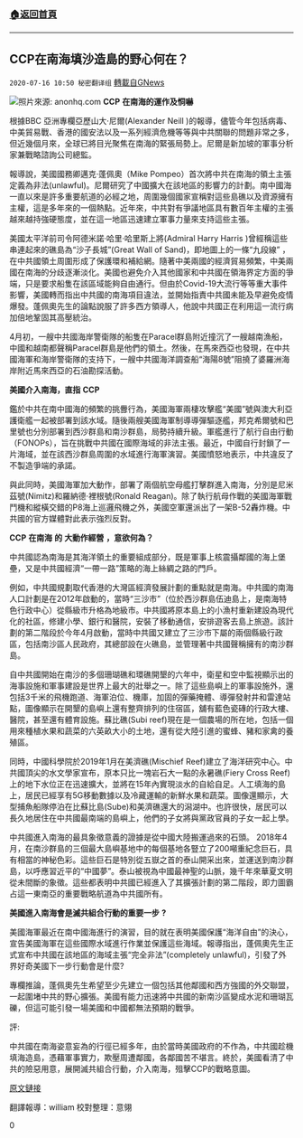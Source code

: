 ###  [:house:返回首頁](https://github.com/ourhimalayas/txt)
---

## CCP在南海填沙造島的野心何在？
`2020-07-16 10:50 秘密翻译组` [轉載自GNews](https://gnews.org/zh-hant/266819/)

![](https://s3.amazonaws.com/gnews-media-offload/wp-content/uploads/2020/07/16104552/Picture-1-103.png)照片來源: anonhq.com 
**CCP** **在南海的運作及恫嚇**

根據BBC 亞洲專欄亞歷山大·尼爾(Alexander Neill )的報導，儘管今年包括病毒、中美貿易戰、香港的國安法以及一系列經濟危機等等與中共關聯的問題非常之多，但近幾個月來，全球已將目光聚焦在南海的緊張局勢上。尼爾是新加坡的軍事分析家兼戰略諮詢公司總監。

報導說，美國國務卿邁克·蓬佩奧（Mike Pompeo）首次將中共在南海的領土主張定義為非法(unlawful)。尼爾研究了中國擴大在該地區的影響力的計劃。南中國海一直以來是許多重要航道的必經之地，周圍幾個國家宣稱對這些島礁以及資源擁有主權，這是多年來的一個熱點。近年來，中共對有爭議地區具有數百年主權的主張越來越持強硬態度，並在這一地區迅速建立軍事力量來支持這些主張。

美國太平洋前司令阿德米諾·哈里·哈里斯上將(Admiral Harry Harris )曾經稱這些串連起來的礁島為“沙子長城”(Great Wall of Sand)，即地圖上的一條“九段線” ，在中共國領土周圍形成了保護環和補給網。隨著中美兩國的經濟貿易頻繁，中美兩國在南海的分歧逐漸淡化。美國也避免介入其他國家和中共國在領海界定方面的爭端，只是要求船隻在該區域能夠自由通行。但由於Covid-19大流行等等重大事件影響，美國轉而指出中共國的南海項目違法，並開始指責中共國未能及早避免疫情爆發。蓬佩奧先生的論點說服了許多西方領導人，他說中共國正在利用這一流行病加倍地鞏固其高壓統治。

4月初，一艘中共國海岸警衛隊的船隻在Paracel群島附近撞沉了一艘越南漁船，中國和越南都聲稱Paracel群島是他們的領土。然後，在馬來西亞也發現，在中共國海軍和海岸警衛隊的支持下，一艘中共國海洋調查船“海陽8號”阻撓了婆羅洲海岸附近馬來西亞的石油勘探活動。

**美國介入南海，直指** **CCP**

鑑於中共在南中國海的頻繁的挑釁行為，美國海軍兩棲攻擊艦“美國”號與澳大利亞護衛艦一起被部署到該水域。隨後兩艘美國海軍制導導彈驅逐艦，邦克希爾號和巴里號也分別部署到西沙群島和南沙群島，局勢持續升級。軍艦進行了航行自由行動（FONOPs），旨在挑戰中共國在國際海域的非法主張。最近，中國自行封鎖了一片海域，並在該西沙群島周圍的水域進行海軍演習。美國憤怒地表示，中共違反了不製造爭端的承諾。

與此同時，美國海軍加大動作，部署了兩個航空母艦打擊群進入南海，分別是尼米茲號(Nimitz)和羅納德·裡根號(Ronald Reagan)。除了執行航母作戰的美國海軍戰鬥機和縱橫交錯的P8海上巡邏飛機之外，美國空軍還派出了一架B-52轟炸機。中共國的官方媒體對此表示強烈反對。

**CCP** **在南海** **的** **大動作經營** **，意欲何為？**

中共國認為南海是其海洋領土的重要組成部分，既是軍事上核震攝鄰國的海上堡壘，又是中共國經濟“一帶一路”策略的海上絲綢之路的門戶。

例如，中共國規劃取代香港的大灣區經濟發展計劃的重點就是南海。中共國的南海人口計劃是在2012年啟動的，當時“三沙市”（位於西沙群島伍迪島上，是南海特色行政中心）從縣級市升格為地級市。中共國將原本島上的小漁村重新建設為現代化的社區，修建小學、銀行和醫院，安裝了移動通信，安排遊客去島上旅遊。該計劃的第二階段於今年4月啟動，當時中共國又建立了三沙市下屬的兩個縣級行政區，包括南沙區人民政府，其總部設在火礁島，並管理著中共國聲稱擁有的南沙群島。

自中共國開始在南沙的多個珊瑚礁和環礁開墾的六年中，衛星和空中監視顯示出的海事設施和軍事建設是世界上最大的壯舉之一。除了這些島嶼上的軍事設施外，還包括3千米的飛機跑道、海軍泊位、機庫，加固的彈藥掩體、導彈發射井和雷達站點，圖像顯示在開墾的島嶼上還有整齊排列的住宿區，舖有藍色瓷磚的行政大樓、醫院，甚至還有體育設施。蘇比礁(Subi reef)現在是一個農場的所在地，包括一個用來種植水果和蔬菜的六英畝大小的土地，還有從大陸引進的蜜蜂、豬和家禽的養殖區。

同時，中國科學院於2019年1月在美濟礁(Mischief Reef)建立了海洋研究中心。中共國頂尖的水文學家宣布，原本只比一塊岩石大一點的永暑礁(Fiery Cross Reef)上的地下水位正在迅速擴大，並將在15年內實現淡水的自給自足。人工填海的島上，居民已經享有5G移動數據以及冷藏運輸的新鮮水果和蔬菜。圖像還顯示，大型捕魚船隊停泊在比蘇比島(Sube)和美濟礁還大的潟湖中。也許很快，居民可以長久地居住在中共國最南端的島嶼上，他們的子女將與黨政官員的子女一起上學。

中共國進入南海的最具象徵意義的證據是從中國大陸搬運過來的石頭。 2018年4月，在南沙群島的三個最大島嶼基地中的每個基地各豎立了200噸重紀念巨石，具有相當的神秘色彩。這些巨石是特別從五嶽之首的泰山開采出來，並運送到南沙群島，以呼應習近平的“中國夢”。泰山被視為中國最神聖的山脈，幾千年來華夏文明從未間斷的象徵。這些都表明中共國已經進入了其擴張計劃的第二階段，即力圖霸占這一東南亞的重要戰略航道為中共國所有。

**美國進入南海會是滅共組合行動的重要一步** **?**

美國海軍最近在南中國海進行的演習，目的就在表明美國保護“海洋自由”的決心，宣告美國海軍在這些國際水域進行作業並保護這些海域。報導指出，蓬佩奧先生正式宣布中共國在該地區的海域主張“完全非法”(completely unlawful)，引發了外界好奇美國下一步行動會是什麼?

專欄推論，蓬佩奧先生希望至少先建立一個包括其他鄰國和西方強國的外交聯盟，一起圍堵中共的野心擴張。美國有能力迅速將中共國的新南沙區變成水泥和珊瑚瓦礫，但這可能引發一場美國和中國都無法預期的戰爭。

評:

中共國在南海姿意妄為的行徑已經多年，由於當時美國政府的不作為，中共國趁機填海造島，憑藉軍事實力，欺壓周遭鄰國，各鄰國苦不堪言。終於，美國看清了中共的險惡用意，展開滅共組合行動，介入南海，殂擊CCP的戰略意圖。

[原文鏈接](https://www.bbc.com/news/world-asia-53344449)

翻譯報導：william 
校對整理：意翎

0
